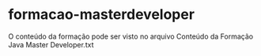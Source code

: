 # formacao-masterdeveloper

O conteúdo da formação pode ser visto no arquivo Conteúdo da Formação Java Master Developer.txt
